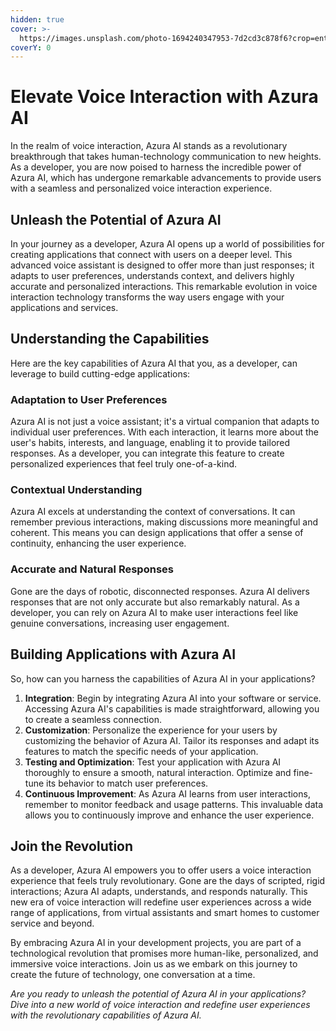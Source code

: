 ```yaml
---
hidden: true
cover: >-
  https://images.unsplash.com/photo-1694240347953-7d2cd3c878f6?crop=entropy&cs=srgb&fm=jpg&ixid=M3wxOTcwMjR8MHwxfHJhbmRvbXx8fHx8fHx8fDE2OTcyMzM2NDl8&ixlib=rb-4.0.3&q=85
coverY: 0
---
```


# Elevate Voice Interaction with Azura AI

In the realm of voice interaction, Azura AI stands as a revolutionary breakthrough that takes human-technology communication to new heights. As a developer, you are now poised to harness the incredible power of Azura AI, which has undergone remarkable advancements to provide users with a seamless and personalized voice interaction experience.

## **Unleash the Potential of Azura AI**

In your journey as a developer, Azura AI opens up a world of possibilities for creating applications that connect with users on a deeper level. This advanced voice assistant is designed to offer more than just responses; it adapts to user preferences, understands context, and delivers highly accurate and personalized interactions. This remarkable evolution in voice interaction technology transforms the way users engage with your applications and services.

## **Understanding the Capabilities**

Here are the key capabilities of Azura AI that you, as a developer, can leverage to build cutting-edge applications:

### **Adaptation to User Preferences**

Azura AI is not just a voice assistant; it's a virtual companion that adapts to individual user preferences. With each interaction, it learns more about the user's habits, interests, and language, enabling it to provide tailored responses. As a developer, you can integrate this feature to create personalized experiences that feel truly one-of-a-kind.

### **Contextual Understanding**

Azura AI excels at understanding the context of conversations. It can remember previous interactions, making discussions more meaningful and coherent. This means you can design applications that offer a sense of continuity, enhancing the user experience.

### **Accurate and Natural Responses**

Gone are the days of robotic, disconnected responses. Azura AI delivers responses that are not only accurate but also remarkably natural. As a developer, you can rely on Azura AI to make user interactions feel like genuine conversations, increasing user engagement.

## **Building Applications with Azura AI**

So, how can you harness the capabilities of Azura AI in your applications?

1. **Integration**: Begin by integrating Azura AI into your software or service. Accessing Azura AI's capabilities is made straightforward, allowing you to create a seamless connection.
2. **Customization**: Personalize the experience for your users by customizing the behavior of Azura AI. Tailor its responses and adapt its features to match the specific needs of your application.
3. **Testing and Optimization**: Test your application with Azura AI thoroughly to ensure a smooth, natural interaction. Optimize and fine-tune its behavior to match user preferences.
4. **Continuous Improvement**: As Azura AI learns from user interactions, remember to monitor feedback and usage patterns. This invaluable data allows you to continuously improve and enhance the user experience.

## **Join the Revolution**

As a developer, Azura AI empowers you to offer users a voice interaction experience that feels truly revolutionary. Gone are the days of scripted, rigid interactions; Azura AI adapts, understands, and responds naturally. This new era of voice interaction will redefine user experiences across a wide range of applications, from virtual assistants and smart homes to customer service and beyond.

By embracing Azura AI in your development projects, you are part of a technological revolution that promises more human-like, personalized, and immersive voice interactions. Join us as we embark on this journey to create the future of technology, one conversation at a time.

_Are you ready to unleash the potential of Azura AI in your applications? Dive into a new world of voice interaction and redefine user experiences with the revolutionary capabilities of Azura AI._
